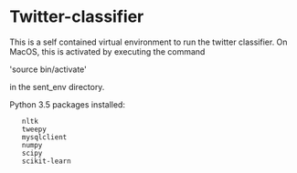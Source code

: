 # Twitter-classifier

This is a self contained virtual environment to run the twitter classifier.
On MacOS, this is activated by executing the command 

   'source bin/activate' 

in the sent_env directory.

Python 3.5 packages installed:

       nltk
       tweepy	
       mysqlclient
       numpy
       scipy
       scikit-learn